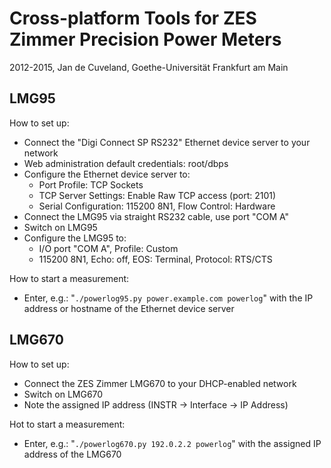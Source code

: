Cross-platform Tools for ZES Zimmer Precision Power Meters
==========================================================
2012-2015, Jan de Cuveland, Goethe-Universität Frankfurt am Main

LMG95
-----

How to set up:

- Connect the "Digi Connect SP RS232" Ethernet device server to your network
- Web administration default credentials: root/dbps
- Configure the Ethernet device server to:
    - Port Profile: TCP Sockets
    - TCP Server Settings: Enable Raw TCP access (port: 2101)
    - Serial Configuration: 115200 8N1, Flow Control: Hardware
- Connect the LMG95 via straight RS232 cable, use port "COM A"
- Switch on LMG95
- Configure the LMG95 to:
    - I/O port "COM A", Profile: Custom
    - 115200 8N1, Echo: off, EOS: Terminal, Protocol: RTS/CTS

How to start a measurement:

- Enter, e.g.: "`./powerlog95.py power.example.com powerlog`"
  with the IP address or hostname of the Ethernet device server

LMG670
------

How to set up:

- Connect the ZES Zimmer LMG670 to your DHCP-enabled network
- Switch on LMG670
- Note the assigned IP address (INSTR -> Interface -> IP Address)

Hot to start a measurement:

- Enter, e.g.: "`./powerlog670.py 192.0.2.2 powerlog`"
  with the assigned IP address of the LMG670
